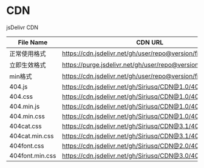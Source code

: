 # CDN
jsDelivr CDN

|File Name | CDN URL|
| --- | --- |
|正常使用格式 | https://cdn.jsdelivr.net/gh/user/repo@version/file|
|立即生效格式 | https://purge.jsdelivr.net/gh/user/repo@version/file|
|min格式 | https://cdn.jsdelivr.net/gh/user/repo@version/file.min|
|404.js | https://cdn.jsdelivr.net/gh/Siriusq/CDN@1.0/404.js|
|404.css | https://cdn.jsdelivr.net/gh/Siriusq/CDN@1.0/404.css|
|404.min.js | https://cdn.jsdelivr.net/gh/Siriusq/CDN@1.0/404.min.js|
|404.min.css | https://cdn.jsdelivr.net/gh/Siriusq/CDN@1.0/404.min.css|
|404cat.css | https://cdn.jsdelivr.net/gh/Siriusq/CDN@3.1/404cat.css|
|404cat.min.css | https://cdn.jsdelivr.net/gh/Siriusq/CDN@3.1/404cat.min.css|
|404font.css | https://cdn.jsdelivr.net/gh/Siriusq/CDN@2.0/404font.css|
|404font.min.css | https://cdn.jsdelivr.net/gh/Siriusq/CDN@3.0/404font.min.css|